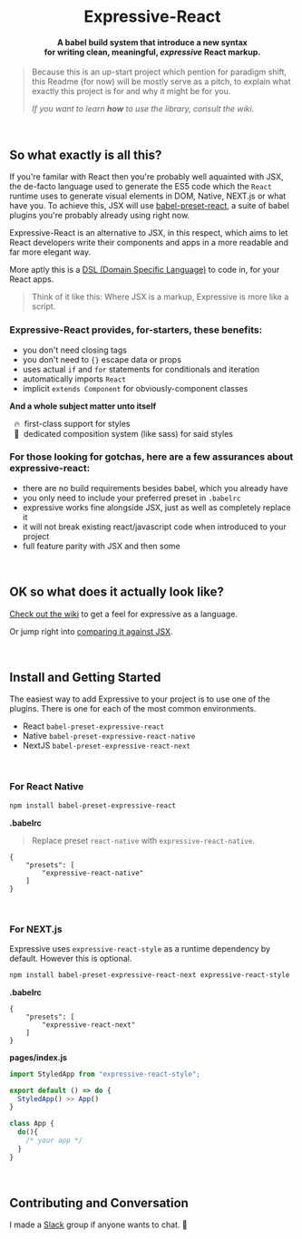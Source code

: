 <h1 align="center">Expressive-React</h1>

<h4 align="center">
    A babel build system that introduce a new syntax<br/>for writing clean, meaningful, <i>expressive</i> React markup.
</h4>



> Because this is an up-start project which pention for paradigm shift,
> this Readme (for now) will be mostly serve as a pitch, to explain what
> exactly this project is for and why it might be for you. 
> 
> *If you want to learn **how** to use the library, consult the wiki.*
<br />

## So what exactly is all this?

If you're familar with React then you're probably well aquainted with JSX, the de-facto language used to generate the ES5 code which the `React` runtime uses to generate visual elements in DOM, Native, NEXT.js or what have you. To achieve this, JSX will use [babel-preset-react](https://babeljs.io/docs/plugins/preset-react/), a suite of babel plugins you're probably already using right now.

Expressive-React is an alternative to JSX, in this respect, which aims to let React developers write their components and apps in a more readable and far more elegant way. 

More aptly this is a [DSL (Domain Specific Language)](https://en.wikipedia.org/wiki/Domain-specific_language) to code in, for your React apps. 

>  Think of it like this: Where JSX is a markup, Expressive is more like a script.

### Expressive-React provides, for-starters, these benefits:

* you don't need closing tags
* you don't need to `{}` escape data or props
* uses actual `if` and `for` statements for conditionals and iteration
* automatically imports `React`
* implicit `extends Component` for obviously-component classes

**And a whole subject matter unto itself**

&nbsp;&nbsp;🔥&nbsp; first-class support for styles <br />
&nbsp;&nbsp;🚨&nbsp; dedicated composition system (like sass) for said styles

### For those looking for gotchas, here are a few assurances about expressive-react:

* there are no build requirements besides babel, which you already have
* you only need to include your preferred preset in `.babelrc`
* expressive works fine alongside JSX, just as well as completely replace it
* it will not break existing react/javascript code when introduced to your project
* full feature parity with JSX and then some

<br />

## OK so what does it actually look like?

[Check out the wiki](https://github.com/gabeklein/expressive-react/wiki) to get a feel for expressive as a language.

Or jump right into [comparing it against JSX](https://github.com/gabeklein/expressive-react/wiki/The-basics-(by-comparison)).

<br />

## Install and Getting Started

The easiest way to add Expressive to your project is to use one of the plugins. There is one for each of the most common environments.
* React  `babel-preset-expressive-react`
* Native `babel-preset-expressive-react-native`
* NextJS `babel-preset-expressive-react-next`
<br/>

### For React Native

```bash
npm install babel-preset-expressive-react
```

**.babelrc**
> Replace preset `react-native` with `expressive-react-native`.
```
{
    "presets": [
        "expressive-react-native"
    ]
}
```
<br/>

### For NEXT.js

Expressive uses `expressive-react-style` as a runtime dependency by default. However this is optional.

```bash
npm install babel-preset-expressive-react-next expressive-react-style
```

**.babelrc**
```
{
    "presets": [
        "expressive-react-next"
    ]
}
```

**pages/index.js**
```js
import StyledApp from "expressive-react-style";

export default () => do { 
  StyledApp() >> App()
}

class App {
  do(){
    /* your app */
  }
}

```

<br/>

## Contributing and Conversation

I made a [Slack](https://join.slack.com/t/expressive-react/shared_invite/enQtMzc3NDkyMTAzNzMwLWE2NGIyMmExMzVkZWEyNTBhOTkwNGViMjcwNzM3Yzk5YWM1ZDhlNjEzMDRlNDkzNjcyODI3NDcyNmUwNmViZjU) group if anyone wants to chat. 🙂
